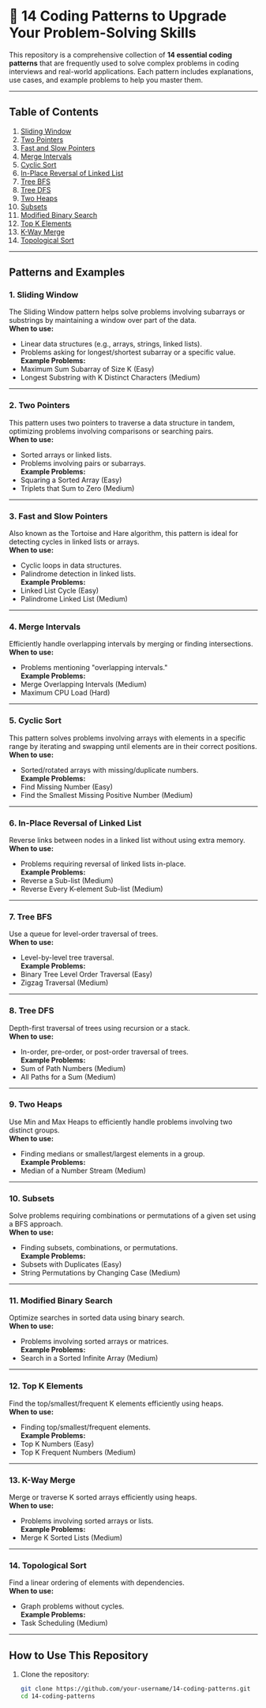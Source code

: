 # 🚀 14 Coding Patterns to Upgrade Your Problem-Solving Skills

This repository is a comprehensive collection of **14 essential coding patterns** that are frequently used to solve complex problems in coding interviews and real-world applications. Each pattern includes explanations, use cases, and example problems to help you master them.

---

## **Table of Contents**
1. [Sliding Window](#1-sliding-window)
2. [Two Pointers](#2-two-pointers)
3. [Fast and Slow Pointers](#3-fast-and-slow-pointers)
4. [Merge Intervals](#4-merge-intervals)
5. [Cyclic Sort](#5-cyclic-sort)
6. [In-Place Reversal of Linked List](#6-in-place-reversal-of-linked-list)
7. [Tree BFS](#7-tree-bfs)
8. [Tree DFS](#8-tree-dfs)
9. [Two Heaps](#9-two-heaps)
10. [Subsets](#10-subsets)
11. [Modified Binary Search](#11-modified-binary-search)
12. [Top K Elements](#12-top-k-elements)
13. [K-Way Merge](#13-k-way-merge)
14. [Topological Sort](#14-topological-sort)

---

## **Patterns and Examples**

### **1. Sliding Window**
The Sliding Window pattern helps solve problems involving subarrays or substrings by maintaining a window over part of the data.  
**When to use:**  
- Linear data structures (e.g., arrays, strings, linked lists).  
- Problems asking for longest/shortest subarray or a specific value.  
**Example Problems:**  
- Maximum Sum Subarray of Size K (Easy)  
- Longest Substring with K Distinct Characters (Medium)  

---

### **2. Two Pointers**
This pattern uses two pointers to traverse a data structure in tandem, optimizing problems involving comparisons or searching pairs.  
**When to use:**  
- Sorted arrays or linked lists.  
- Problems involving pairs or subarrays.  
**Example Problems:**  
- Squaring a Sorted Array (Easy)  
- Triplets that Sum to Zero (Medium)  

---

### **3. Fast and Slow Pointers**
Also known as the Tortoise and Hare algorithm, this pattern is ideal for detecting cycles in linked lists or arrays.  
**When to use:**  
- Cyclic loops in data structures.  
- Palindrome detection in linked lists.  
**Example Problems:**  
- Linked List Cycle (Easy)  
- Palindrome Linked List (Medium)  

---

### **4. Merge Intervals**
Efficiently handle overlapping intervals by merging or finding intersections.  
**When to use:**  
- Problems mentioning "overlapping intervals."  
**Example Problems:**  
- Merge Overlapping Intervals (Medium)  
- Maximum CPU Load (Hard)  

---

### **5. Cyclic Sort**
This pattern solves problems involving arrays with elements in a specific range by iterating and swapping until elements are in their correct positions.  
**When to use:**  
- Sorted/rotated arrays with missing/duplicate numbers.  
**Example Problems:**  
- Find Missing Number (Easy)  
- Find the Smallest Missing Positive Number (Medium)  

---

### **6. In-Place Reversal of Linked List**
Reverse links between nodes in a linked list without using extra memory.  
**When to use:**  
- Problems requiring reversal of linked lists in-place.  
**Example Problems:**  
- Reverse a Sub-list (Medium)  
- Reverse Every K-element Sub-list (Medium)  

---

### **7. Tree BFS**
Use a queue for level-order traversal of trees.  
**When to use:**  
- Level-by-level tree traversal.  
**Example Problems:**  
- Binary Tree Level Order Traversal (Easy)  
- Zigzag Traversal (Medium)  

---

### **8. Tree DFS**
Depth-first traversal of trees using recursion or a stack.  
**When to use:**  
- In-order, pre-order, or post-order traversal of trees.  
**Example Problems:**  
- Sum of Path Numbers (Medium)  
- All Paths for a Sum (Medium)  

---

### **9. Two Heaps**
Use Min and Max Heaps to efficiently handle problems involving two distinct groups.  
**When to use:**  
- Finding medians or smallest/largest elements in a group.  
**Example Problems:**  
- Median of a Number Stream (Medium)  

---

### **10. Subsets**
Solve problems requiring combinations or permutations of a given set using a BFS approach.  
**When to use:**  
- Finding subsets, combinations, or permutations.  
**Example Problems:**  
- Subsets with Duplicates (Easy)  
- String Permutations by Changing Case (Medium)  

---

### **11. Modified Binary Search**
Optimize searches in sorted data using binary search.  
**When to use:**  
- Problems involving sorted arrays or matrices.  
**Example Problems:**  
- Search in a Sorted Infinite Array (Medium)  

---

### **12. Top K Elements**
Find the top/smallest/frequent K elements efficiently using heaps.  
**When to use:**  
- Finding top/smallest/frequent elements.  
**Example Problems:**  
- Top K Numbers (Easy)  
- Top K Frequent Numbers (Medium)  

---

### **13. K-Way Merge**
Merge or traverse K sorted arrays efficiently using heaps.  
**When to use:**  
- Problems involving sorted arrays or lists.  
**Example Problems:**  
- Merge K Sorted Lists (Medium)  

---

### **14. Topological Sort**
Find a linear ordering of elements with dependencies.  
**When to use:**  
- Graph problems without cycles.  
**Example Problems:**  
- Task Scheduling (Medium)  

---

## **How to Use This Repository**
1. Clone the repository:
   ```bash
   git clone https://github.com/your-username/14-coding-patterns.git
   cd 14-coding-patterns
